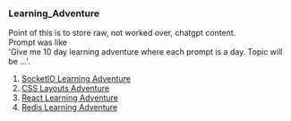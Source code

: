 ### Learning_Adventure

Point of this is to store raw, not worked over, chatgpt content.  
Prompt was like  
'Give me 10 day learning adventure where each prompt is a day. Topic will be ...'.

1. [SocketIO Learning Adventure](SocketIO_Learning_Adventure.md)
2. [CSS Layouts Adventure](CSS_Layouts_Adventure.md)
3. [React Learning Adventure](React_Learning_Adventure.md)
4. [Redis Learning Adventure](Redis_Learning_Adventure.md)
